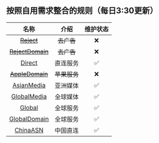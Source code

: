 ## 按照自用需求整合的规则（每日3:30更新）

| 名称                           | 介绍                                          |   维护状态     |
|:-----------: |:-----------:|:-----------:|
| ~~[Reject](https://raw.githubusercontent.com/Trovoy/Troy-s-ruleset/main/Reject.conf)~~| ~~去广告~~|  ❌  |
|~~[RejectDomain](https://raw.githubusercontent.com/Trovoy/Troy-s-ruleset/main/RejectDomain.conf)~~|~~去广告~~| ❌  |
| [Direct](https://raw.githubusercontent.com/Trovoy/Troy-s-ruleset/main/Direct.conf) |  直连服务| ✅  |
| ~~[AppleDomain](https://raw.githubusercontent.com/Trovoy/Troy-s-ruleset/main/AppleDomain.conf)~~ | ~~苹果服务~~| ❌  |
| [AsianMedia](https://raw.githubusercontent.com/Trovoy/Troy-s-ruleset/main/AsianMedia.conf) | 亚洲媒体| ✅  |
| [GlobalMedia](https://raw.githubusercontent.com/Trovoy/Troy-s-ruleset/main/GlobalMedia.conf) | 全球媒体| ✅  |
| [Global](https://raw.githubusercontent.com/Trovoy/Troy-s-ruleset/main/Global.conf)| 全球服务| ✅  |
| [GlobalDomain](https://raw.githubusercontent.com/Trovoy/Troy-s-ruleset/main/GlobalDomain.conf)| 全球服务| ✅  |
| [ChinaASN](https://raw.githubusercontent.com/Trovoy/Troy-s-ruleset/main/ChinaASN.conf) | 中国直连| ✅  |
